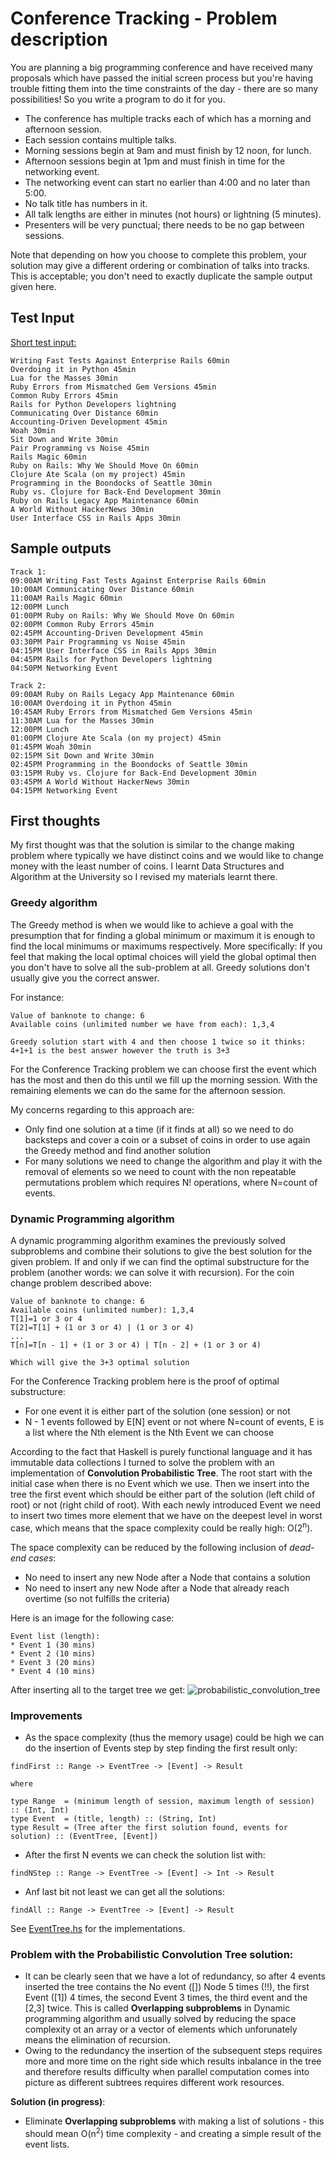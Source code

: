 # Conference Tracking - Problem description

You are planning a big programming conference and have received many proposals which have passed the initial screen process but you're having trouble fitting them into the time constraints of the day - there are so many possibilities! So you write a program to do it for you.

* The conference has multiple tracks each of which has a morning and afternoon session.
* Each session contains multiple talks.
* Morning sessions begin at 9am and must finish by 12 noon, for lunch.
* Afternoon sessions begin at 1pm and must finish in time for the networking event.
* The networking event can start no earlier than 4:00 and no later than 5:00.
* No talk title has numbers in it.
* All talk lengths are either in minutes (not hours) or lightning (5 minutes).
* Presenters will be very punctual; there needs to be no gap between sessions.

Note that depending on how you choose to complete this problem, your solution may give a different ordering or combination of talks into tracks. This is acceptable; you don't need to exactly duplicate the sample output given here.

## Test Input

[Short test input:](test-input.txt)
```
Writing Fast Tests Against Enterprise Rails 60min
Overdoing it in Python 45min
Lua for the Masses 30min
Ruby Errors from Mismatched Gem Versions 45min
Common Ruby Errors 45min
Rails for Python Developers lightning
Communicating Over Distance 60min
Accounting-Driven Development 45min
Woah 30min
Sit Down and Write 30min
Pair Programming vs Noise 45min
Rails Magic 60min
Ruby on Rails: Why We Should Move On 60min
Clojure Ate Scala (on my project) 45min
Programming in the Boondocks of Seattle 30min
Ruby vs. Clojure for Back-End Development 30min
Ruby on Rails Legacy App Maintenance 60min
A World Without HackerNews 30min
User Interface CSS in Rails Apps 30min
```

## Sample outputs

```
Track 1:
09:00AM Writing Fast Tests Against Enterprise Rails 60min
10:00AM Communicating Over Distance 60min
11:00AM Rails Magic 60min
12:00PM Lunch
01:00PM Ruby on Rails: Why We Should Move On 60min
02:00PM Common Ruby Errors 45min
02:45PM Accounting-Driven Development 45min
03:30PM Pair Programming vs Noise 45min
04:15PM User Interface CSS in Rails Apps 30min
04:45PM Rails for Python Developers lightning
04:50PM Networking Event
```
```
Track 2:
09:00AM Ruby on Rails Legacy App Maintenance 60min
10:00AM Overdoing it in Python 45min
10:45AM Ruby Errors from Mismatched Gem Versions 45min
11:30AM Lua for the Masses 30min
12:00PM Lunch
01:00PM Clojure Ate Scala (on my project) 45min
01:45PM Woah 30min
02:15PM Sit Down and Write 30min
02:45PM Programming in the Boondocks of Seattle 30min
03:15PM Ruby vs. Clojure for Back-End Development 30min
03:45PM A World Without HackerNews 30min
04:15PM Networking Event
```


## First thoughts

My first thought was that the solution is similar to the change making problem where typically we have distinct coins and we would like to change money with the least number of coins. I learnt Data Structures and Algorithm at the University so I revised my materials learnt there.

### Greedy algorithm

The Greedy method is when we would like to achieve a goal with the presumption that for finding a global minimum or maximum it is enough to find the local minimums or maximums respectively. More specifically: If you feel that making the local optimal choices will yield the global optimal then you don't have to solve all the sub-problem at all. Greedy solutions don't usually give you the correct answer.

For instance:
```
Value of banknote to change: 6
Available coins (unlimited number we have from each): 1,3,4

Greedy solution start with 4 and then choose 1 twice so it thinks: 4+1+1 is the best answer however the truth is 3+3
```

For the Conference Tracking problem we can choose first the event which has the most and then do this until we fill up the morning session. With the remaining elements we can do the same for the afternoon session.

My concerns regarding to this approach are:
* Only find one solution at a time (if it finds at all) so we need to do backsteps and cover a coin or a subset of coins in order to use again the Greedy method and find another solution
* For many solutions we need to change the algorithm and play it with the removal of elements so we need to count with the non repeatable permutations problem which requires N! operations, where N=count of events.


### Dynamic Programming algorithm

A dynamic programming algorithm examines the previously solved subproblems and combine their solutions to give the best solution for the given problem. If and only if we can find the optimal substructure for the problem (another words: we can solve it with recursion). For the coin change problem described above:
```
Value of banknote to change: 6
Available coins (unlimited number): 1,3,4
T[1]=1 or 3 or 4
T[2]=T[1] + (1 or 3 or 4) | (1 or 3 or 4)
...
T[n]=T[n - 1] + (1 or 3 or 4) | T[n - 2] + (1 or 3 or 4)

Which will give the 3+3 optimal solution
```
For the Conference Tracking problem here is the proof of optimal substructure:
* For one event it is either part of the solution (one session) or not
* N - 1 events followed by E[N] event or not where N=count of events, E is a list where the Nth element is the Nth Event we can choose

According to the fact that Haskell is purely functional language and it has immutable data collections I turned to solve the problem with an implementation of **Convolution Probabilistic Tree**. The root start with the initial case when there is no Event which we use. Then we insert into the tree the first event which should be either part of the solution (left child of root) or not (right child of root). With each newly introduced Event we need to insert two times more element that we have on the deepest level in worst case, which means that the space complexity could be really high: O(2<sup>n</sup>).

The space complexity can be reduced by the following inclusion of *dead-end cases*:
* No need to insert any new Node after a Node that contains a solution
* No need to insert any new Node after a Node that already reach overtime (so not fulfills the criteria)

Here is an image for the following case:
```
Event list (length):
* Event 1 (30 mins)
* Event 2 (10 mins)
* Event 3 (20 mins)
* Event 4 (10 mins)
```
After inserting all to the target tree we get:
![probabilistic_convolution_tree](https://cloud.githubusercontent.com/assets/3776068/19024234/61a22084-88ff-11e6-8bb5-e869d4333014.jpg)

### Improvements

* As the space complexity (thus the memory usage) could be high we can do the insertion of Events step by step finding the first result only:
```
findFirst :: Range -> EventTree -> [Event] -> Result

where

type Range  = (minimum length of session, maximum length of session) :: (Int, Int)
type Event  = (title, length) :: (String, Int)
type Result = (Tree after the first solution found, events for solution) :: (EventTree, [Event])
```
* After the first N events we can check the solution list with:
```
findNStep :: Range -> EventTree -> [Event] -> Int -> Result
```
* Anf last bit not least we can get all the solutions:
```
findAll :: Range -> EventTree -> [Event] -> Result
```
See [EventTree.hs](src/Data/EventTree.hs) for the implementations.


### Problem with the Probabilistic Convolution Tree solution:

* It can be clearly seen that we have a lot of redundancy, so after 4 events inserted the tree contains the No event ([]) Node 5 times (!!), the first Event ([1]) 4 times, the second Event 3 times, the third event and the [2,3] twice. This is called **Overlapping subproblems** in Dynamic programming algorithm and usually solved by reducing the space complexity ot an array or a vector of elements which unforunately means the elimination of recursion.
* Owing to the redundancy the insertion of the subsequent steps requires more and more time on the right side which results inbalance in the tree and therefore results difficulty when parallel computation comes into picture as different subtrees requires different work resources.

__Solution (in progress)__:
* Eliminate **Overlapping subproblems** with making a list of solutions - this should mean O(n<sup>2</sup>) time complexity -  and creating a simple result of the event lists. 

